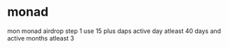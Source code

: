 # monad
mon
monad airdrop
step 1 use 15 plus daps
active day atleast 40 days and active months atleast 3
